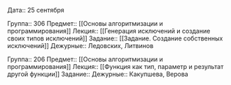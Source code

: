 Дата::  25 сентября

Группа:: 306
Предмет:: [[Основы алгоритмизации и программирования]]
Лекция:: [[Генерация исключений и создание своих типов исключений]]
Задание:: [[Задание. Создание собственных исключений]]
Дежурные:: Ледовских, Литвинов

Группа:: 206
Предмет:: [[Основы алгоритмизации и программирования]]
Лекция:: [[Функция как тип, параметр и результат другой функции]]
Задание:: 
Дежурные:: Какупшева, Верова
